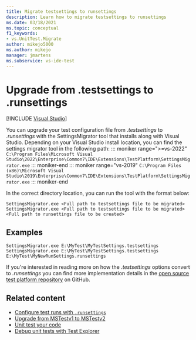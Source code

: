 ```yaml
---
title: Migrate testsettings to runsettings
description: Learn how to migrate testsettings to runsettings
ms.date: 03/18/2021
ms.topic: conceptual
f1_keywords:
- vs.UnitTest.Migrate
author: mikejo5000
ms.author: mikejo
manager: jmartens
ms.subservice: vs-ide-test
---
```

# Upgrade from .testsettings to .runsettings

 [!INCLUDE [Visual Studio](~/includes/applies-to-version/vs-windows-only.md)]

You can upgrade your test configuration file from *.testsettings* to *.runsettings* with the SettingsMigrator tool that installs along with Visual Studio. Depending on your Visual Studio install location, you can find the settings migrator tool in the following path:
::: moniker range=">=vs-2022"
`C:\Program Files\Microsoft Visual Studio\2022\Enterprise\Common7\IDE\Extensions\TestPlatform\SettingsMigrator.exe`
::: moniker-end
::: moniker range="vs-2019"
`C:\Program Files (x86)\Microsoft Visual Studio\2019\Enterprise\Common7\IDE\Extensions\TestPlatform\SettingsMigrator.exe`
::: moniker-end

In the correct directory location, you can run the tool with the format below:

```console
SettingsMigrator.exe <Full path to testsettings file to be migrated>
SettingsMigrator.exe <Full path to testsettings file to be migrated> <Full path to runsettings file to be created>
```

## Examples
```console
SettingsMigrator.exe E:\MyTest\MyTestSettings.testsettings
SettingsMigrator.exe E:\MyTest\MyTestSettings.testsettings E:\MyTest\MyNewRunSettings.runsettings
```

If you're interested in reading more on how the *.testsettings* options convert to *.runsettings* you can find more implementation details in the [open source test platform repository](https://github.com/microsoft/vstest-docs/blob/master/RFCs/0023-TestSettings-Deprecation.md#migration) on GitHub.

## Related content

- [Configure test runs with `.runsettings`](../test/configure-unit-tests-by-using-a-dot-runsettings-file.md)
- [Upgrade from MSTestv1 to MSTestv2](../test/mstest-update-to-mstestv2.md)
- [Unit test your code](../test/unit-test-your-code.md)
- [Debug unit tests with Test Explorer](../test/debug-unit-tests-with-test-explorer.md)
